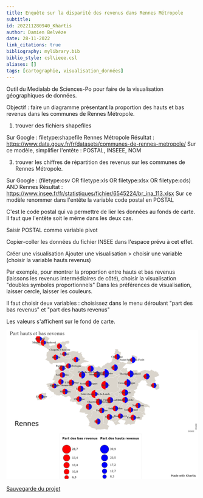 ```yaml
---
title: Enquête sur la disparité des revenus dans Rennes Métropole
subtitle:
id: 202211280940_Khartis
author: Damien Belvèze
date: 28-11-2022
link_citations: true
bibliography: mylibrary.bib
biblio_style: csl\ieee.csl
aliases: []
tags: [cartographie, visualisation_données]
---
```


Outil du Medialab de Sciences-Po pour faire de la visualisation géographiques de données. 


Objectif : faire un diagramme présentant la proportion des hauts et bas revenus dans les communes de Rennes Métropole. 

1. trouver des fichiers shapefiles

Sur Google : filetype:shapefile Rennes Métropole
Résultat : https://www.data.gouv.fr/fr/datasets/communes-de-rennes-metropole/
Sur ce modèle, simplifier l'entête : POSTAL, INSEEE, NOM

3. trouver les chiffres de répartition des revenus sur les communes de Rennes  Métropole.

Sur Google : (filetype:csv OR filetype:xls OR filetype:xlsx OR filetype:ods) AND Rennes
Résultat : https://www.insee.fr/fr/statistiques/fichier/6545224/br_ina_113.xlsx
Sur ce modèle renommer dans l'entête la variable code postal en POSTAL

C'est le code postal qui va permettre de lier les données au fonds de carte. Il faut que l'entête soit le même dans les deux cas. 

Saisir POSTAL comme variable pivot

Copier-coller les données du fichier INSEE dans l'espace prévu à cet effet. 

Créer une visualisation
Ajouter une visualisation > choisir une variable (choisir la variable hauts revenus)

Par exemple, pour montrer la proportion entre hauts et bas revenus (laissons les revenus intermédiaires de côté), choisir la visualisation "doubles symboles proportionnels"
Dans les préférences de visualisation, laisser cercle, laisser les couleurs.

Il faut choisir deux variables : choisissez dans le menu déroulant "part des bas revenus" et "part des hauts revenus"

Les valeurs s'affichent sur le fond de carte. 

![](images/khartis_revenus_rennes.png)

[Sauvegarde du projet](Rennes_Metropole_revenus.kh)